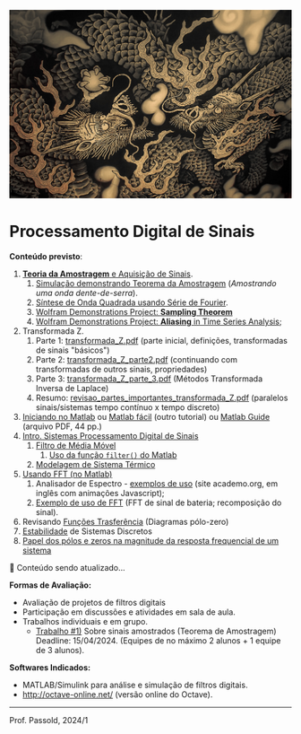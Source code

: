 ![Kioto-Koizumo_Junsaku-twin_dragons_2](figuras/Kioto-Koizumo_Junsaku-twin_dragons_2.jpeg)

# Processamento Digital de Sinais

**Conteúdo previsto**:

1. [**Teoria da Amostragem** e Aquisição de Sinais](https://fpassold.github.io/Controle_3/2_sampling/01_Sistema_Amostrado_no_Tempo.pdf).
   1. [Simulação demonstrando Teorema da Amostragem](https://fpassold.github.io/Controle_3/Teste_Amost/teste_amostragem.html) (*Amostrando uma onda dente-de-serra*).
   2. [Síntese de Onda Quadrada usando Série de Fourier](https://fpassold.github.io/Controle_3/estudo_dirigido/Síntese_Onda_Quadrada.html). 
   3. [Wolfram Demonstrations Project: **Sampling Theorem**](https://demonstrations.wolfram.com/SamplingTheorem/)
   4. [Wolfram Demonstrations Project: **Aliasing** in Time Series Analysis](https://demonstrations.wolfram.com/AliasingInTimeSeriesAnalysis/);
2. Transformada Z.
   1. Parte 1:  [transformada_Z.pdf](../Controle_3/3_transformada/transformada_Z.pdf) (parte inicial, definições, transformadas de sinais "básicos")
   2. Parte 2:  [transformada_Z_parte2.pdf](../Controle_3/3_transformada/transformada_Z_parte2.pdf) (continuando com transformadas de outros sinais, propriedades)
   3. Parte 3:  [transformada_Z_parte_3.pdf](../Controle_3/3_transformada/transformada_Z_parte_3.pdf) (Métodos Transformada Inversa de Laplace)
   4. Resumo:  [revisao_partes_importantes_transformada_Z.pdf](../Controle_3/3_transformada/revisao_partes_importantes_transformada_Z.pdf) (paralelos sinais/sistemas tempo contínuo x tempo discreto)
3. [Iniciando no Matlab](https://fpassold.github.io/Matlab/aula_intro_matlab_1.html) ou [Matlab fácil](https://fpassold.github.io/Matlab/tutorial.html) (outro tutorial) ou [Matlab Guide](https://fpassold.github.io/Matlab/Matlab_guide.pdf) (arquivo PDF, 44 pp.) 
4. [Intro. Sistemas Processamento Digital de Sinais](intro_process_sinal.html)
   1. [Filtro de Média Móvel](media_movel.html)
      1. [Uso da função `filter()` do Matlab](funcao_filter.html)
   2. [Modelagem de Sistema Térmico](modelo_termico.html)
5. [Usando FFT (no Matlab)](usando_fft_matlab.html)
   1. Analisador de Espectro - [exemplos de uso](https://academo.org/demos/spectrum-analyzer/) (site academo.org, em inglês com animações Javascript);
   2. [Exemplo de uso de FFT](exe_uso_fft.html) (FFT de sinal de bateria; recomposição do sinal).
6. Revisando [Funções Trasferência](funcao_transferencia.html) (Diagramas pólo-zero)
7. [Estabilidade](estabilidade.html) de Sistemas Discretos
8. [Papel dos pólos e zeros na magnitude da resposta frequencial de um sistema](papel_polos_zeros.html)



🚧 Conteúdo sendo atualizado...

**Formas de Avaliação:**

- Avaliação de projetos de filtros digitais
- Participação em discussões e atividades em sala de aula.
- Trabalhos individuais e em grupo.
  - [Trabalho #1)](trabalho_1_2024_1.html) Sobre sinais amostrados (Teorema de Amostragem) Deadline: 15/04/2024. (Equipes de no máximo 2 alunos + 1 equipe de 3 alunos).

 

**Softwares Indicados:**

- MATLAB/Simulink para análise e simulação de filtros digitais.
- http://octave-online.net/ (versão online do Octave).

------

Prof. Passold, 2024/1

 